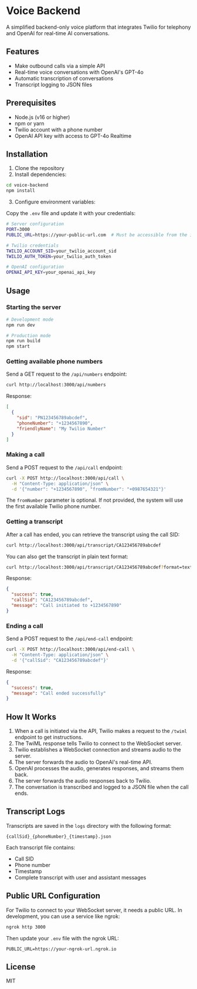 # Voice Backend

A simplified backend-only voice platform that integrates Twilio for telephony and OpenAI for real-time AI conversations.

## Features

- Make outbound calls via a simple API
- Real-time voice conversations with OpenAI's GPT-4o
- Automatic transcription of conversations
- Transcript logging to JSON files

## Prerequisites

- Node.js (v16 or higher)
- npm or yarn
- Twilio account with a phone number
- OpenAI API key with access to GPT-4o Realtime

## Installation

1. Clone the repository
2. Install dependencies:

```bash
cd voice-backend
npm install
```

3. Configure environment variables:

Copy the `.env` file and update it with your credentials:

```bash
# Server configuration
PORT=3000
PUBLIC_URL=https://your-public-url.com  # Must be accessible from the internet for Twilio

# Twilio credentials
TWILIO_ACCOUNT_SID=your_twilio_account_sid
TWILIO_AUTH_TOKEN=your_twilio_auth_token

# OpenAI configuration
OPENAI_API_KEY=your_openai_api_key
```

## Usage

### Starting the server

```bash
# Development mode
npm run dev

# Production mode
npm run build
npm start
```

### Getting available phone numbers

Send a GET request to the `/api/numbers` endpoint:

```bash
curl http://localhost:3000/api/numbers
```

Response:

```json
[
  {
    "sid": "PN123456789abcdef",
    "phoneNumber": "+1234567890",
    "friendlyName": "My Twilio Number"
  }
]
```

### Making a call

Send a POST request to the `/api/call` endpoint:

```bash
curl -X POST http://localhost:3000/api/call \
  -H "Content-Type: application/json" \
  -d '{"number": "+1234567890", "fromNumber": "+0987654321"}'
```

The `fromNumber` parameter is optional. If not provided, the system will use the first available Twilio phone number.

### Getting a transcript

After a call has ended, you can retrieve the transcript using the call SID:

```bash
curl http://localhost:3000/api/transcript/CA123456789abcdef
```

You can also get the transcript in plain text format:

```bash
curl http://localhost:3000/api/transcript/CA123456789abcdef?format=text
```

Response:

```json
{
  "success": true,
  "callSid": "CA123456789abcdef",
  "message": "Call initiated to +1234567890"
}
```

### Ending a call

Send a POST request to the `/api/end-call` endpoint:

```bash
curl -X POST http://localhost:3000/api/end-call \
  -H "Content-Type: application/json" \
  -d '{"callSid": "CA123456789abcdef"}'
```

Response:

```json
{
  "success": true,
  "message": "Call ended successfully"
}
```

## How It Works

1. When a call is initiated via the API, Twilio makes a request to the `/twiml` endpoint to get instructions.
2. The TwiML response tells Twilio to connect to the WebSocket server.
3. Twilio establishes a WebSocket connection and streams audio to the server.
4. The server forwards the audio to OpenAI's real-time API.
5. OpenAI processes the audio, generates responses, and streams them back.
6. The server forwards the audio responses back to Twilio.
7. The conversation is transcribed and logged to a JSON file when the call ends.

## Transcript Logs

Transcripts are saved in the `logs` directory with the following format:

```
{callSid}_{phoneNumber}_{timestamp}.json
```

Each transcript file contains:
- Call SID
- Phone number
- Timestamp
- Complete transcript with user and assistant messages

## Public URL Configuration

For Twilio to connect to your WebSocket server, it needs a public URL. In development, you can use a service like ngrok:

```bash
ngrok http 3000
```

Then update your `.env` file with the ngrok URL:

```
PUBLIC_URL=https://your-ngrok-url.ngrok.io
```

## License

MIT
